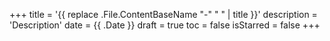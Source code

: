 +++
title = '{{ replace .File.ContentBaseName "-" " " | title }}'
description = 'Description'
date = {{ .Date }}
draft = true
toc = false
isStarred = false
+++
